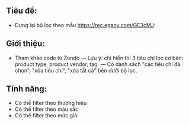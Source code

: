 ## Tiêu đề:
- Dựng lại bộ lọc theo mẫu https://rec.egany.com/GE3cMJ:

## Giới thiệu:
- Tham khảo code từ Zendo
— Lưu ý: chỉ hiển thị 3 tiêu chí lọc cơ bản: product type, product vendor, tag.
— Có danh sách "các tiêu chí đã chọn", "xóa tiêu chí", "xóa tất cả" bên dưới bộ lọc.

## Tính năng:
- Có thể filter theo thương hiệu
- Có thể filter theo màu sắc
- Có thể filter theo mức giá